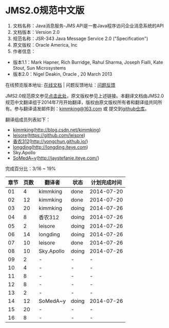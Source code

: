 # JMS2.0规范中文版

1. 文档名称：Java消息服务-JMS API是一套Java程序访问企业消息系统的API
1. 文档版本：Version 2.0
1. 规范名称：JSR-343 Java Message Service 2.0 ("Specification")
1. 原文版权：Oracle America, Inc
1. 作者信息：
 * 版本1.1：Mark Hapner, Rich Burridge, Rahul Sharma, Joseph Fialli, Kate Stout, Sun Microsystems
 * 版本2.0：Nigel Deakin, Oracle , 20 March 2013

在线预览版本地址: [在线文档](http://kimmking.gitbooks.io/jms20cn/)
| 问题反馈地址：[问题反馈](https://github.com/kimmking/JMS2CN/issues)

JMS2.0规范原文参见[点击此处](https://jcp.org/en/jsr/detail?id=343)，原文版权参见上述链接。本翻译文档由JMS2.0规范中文翻译组于2014年7月开始翻译，版权由原文版权所有者和翻译组共同所有。参与翻译请发邮件到：kimmking@163.com 或 提交到[github仓库](https://github.com/kimmking/JMS2CN)。

翻译组成员列表如下：
* [kimmking](https://github.com/kimmking)(http://blog.csdn.net/kimmking)
* [leisore](https://github.com/leisore)(https://github.com/leisore)
* [香农312](https://github.com/yongchun)(http://yongchun.github.io/)
* [longding](https://github.com/badguyding)(http://longding.iteye.com)
* Sky.Apollo
* [SoMedA~y](https://github.com/yanghongzhuang)(http://jaystefanie.iteye.com/)

完成百分比：3/16 ~ 19%

| 章节 | 页数 | 翻译者 | 状态 | 计划完成时间 |
| -- | -- | -- | -- | -- |
| 01 | 4 | kimmking | done | 2014-07-20 |
| 02 | 12 | kimmking | done | 2014-07-20 |
| 03 | 20 | kimmking | doing | 2014-07-26 |
| 04 | 8 | 香农312 | doing | 2014-07-26 |
| 05 | 2 | leisore | doing | 2014-07-26 |
| 06 | 14 | longding | doing | 2014-07-26 |
| 07 | 10 | leisore | done | 2014-07-26 |
| 08 | 10 | Sky.Apollo | doing | 2014-07-26 |
| 09 | 2 | - | - | - |
| 10 | 4 | - | - | - |
| 11 | 8 | - | - | - |
| 12 | 8 | - | - | - |
| 13 | 2 | - | - | - |
| 14 | 12 | SoMedA~y | doing | 2014-07-26|
| 15 | 20 | - | - | - |
| 16 | 8 | - | - | - |





